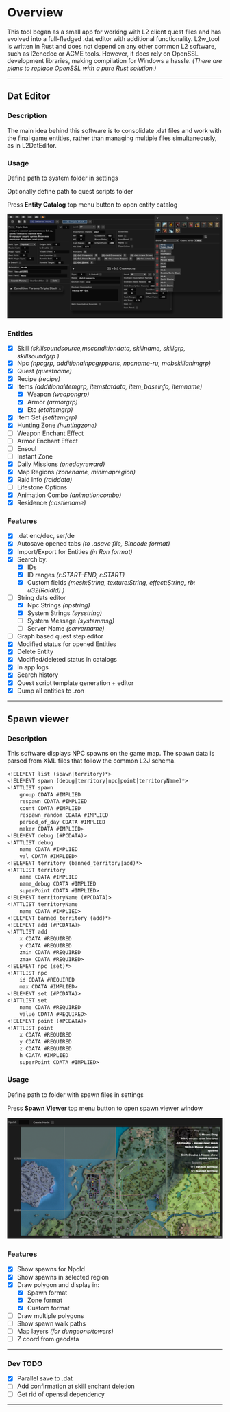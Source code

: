 # Overview
This tool began as a small app for working with L2 client quest files and has evolved into a full-fledged .dat editor with additional functionality.
L2w_tool is written in Rust and does not depend on any other common L2 software, such as l2encdec or ACME tools.
However, it does rely on OpenSSL development libraries, making compilation for Windows a hassle. _(There are plans to replace OpenSSL with a pure Rust solution.)_
___
## Dat Editor
### Description
The main idea behind this software is to consolidate .dat files and work with the final game entities, rather than managing multiple files simultaneously, as in L2DatEditor.
### Usage
Define path to system folder in settings

Optionally define path to quest scripts folder

Press __Entity Catalog__ top menu button to open entity catalog

![img.png](files/readme_edt.png)
### Entities
- [x] Skill _(skillsoundsource,msconditiondata, skillname, skillgrp, skillsoundgrp )_
- [x] Npc _(npcgrp, additionalnpcgrpparts, npcname-ru, mobskillanimgrp)_
- [x] Quest _(questname)_
- [x] Recipe _(recipe)_
- [x] Items _(additionalitemgrp, itemstatdata, item_baseinfo, itemname)_
    - [x] Weapon _(weapongrp)_
    - [x] Armor _(armorgrp)_
    - [x] Etc _(etcitemgrp)_
- [x] Item Set _(setitemgrp)_
- [x] Hunting Zone _(huntingzone)_
- [ ] Weapon Enchant Effect
- [ ] Armor Enchant Effect
- [ ] Ensoul
- [ ] Instant Zone
- [x] Daily Missions _(onedayreward)_
- [x] Map Regions _(zonename, minimapregion)_
- [x] Raid Info _(raiddata)_
- [ ] Lifestone Options
- [x] Animation Combo _(animationcombo)_
- [x] Residence _(castlename)_
### Features
- [x] .dat enc/dec, ser/de
- [x] Autosave opened tabs _(to .asave file, Bincode format)_
- [x] Import/Export for Entities _(in Ron format)_
- [x] Search by:
    - [x] IDs
    - [x] ID ranges _(r:START-END, r:START)_
    - [x] Custom fields _(mesh:String, texture:String, effect:String, rb: u32(RaidId) )_
- [ ] String dats editor
  - [x] Npc Strings _(npstring)_
  - [x] System Strings _(sysstring)_
  - [ ] System Message _(systemmsg)_
  - [ ] Server Name _(servername)_
- [ ] Graph based quest step editor
- [x] Modified status for opened Entities
- [x] Delete Entity
- [x] Modified/deleted status in catalogs
- [x] In app logs 
- [x] Search history
- [x] Quest script template generation + editor
- [x] Dump all entities to .ron
___
## Spawn viewer
### Description
This software displays NPC spawns on the game map. The spawn data is parsed from XML files that follow the common L2J schema.
```
<!ELEMENT list (spawn|territory)*>
<!ELEMENT spawn (debug|territory|npc|point|territoryName)*>
<!ATTLIST spawn
	group CDATA #IMPLIED
	respawn CDATA #IMPLIED
	count CDATA #IMPLIED
	respawn_random CDATA #IMPLIED
	period_of_day CDATA #IMPLIED
	maker CDATA #IMPLIED>
<!ELEMENT debug (#PCDATA)>
<!ATTLIST debug
	name CDATA #IMPLIED
	val CDATA #IMPLIED>
<!ELEMENT territory (banned_territory|add)*>
<!ATTLIST territory
	name CDATA #IMPLIED
	name_debug CDATA #IMPLIED
	superPoint CDATA #IMPLIED>
<!ELEMENT territoryName (#PCDATA)>
<!ATTLIST territoryName
	name CDATA #IMPLIED>
<!ELEMENT banned_territory (add)*>
<!ELEMENT add (#PCDATA)>
<!ATTLIST add
	x CDATA #REQUIRED
	y CDATA #REQUIRED
	zmin CDATA #REQUIRED
	zmax CDATA #REQUIRED>
<!ELEMENT npc (set)*>
<!ATTLIST npc
	id CDATA #REQUIRED
	max CDATA #IMPLIED>
<!ELEMENT set (#PCDATA)>
<!ATTLIST set
	name CDATA #REQUIRED
	value CDATA #REQUIRED>
<!ELEMENT point (#PCDATA)>
<!ATTLIST point
	x CDATA #REQUIRED
	y CDATA #REQUIRED
	z CDATA #REQUIRED
	h CDATA #IMPLIED
	superPoint CDATA #IMPLIED>
 ```
### Usage
Define path to folder with spawn files in settings

Press __Spawn Viewer__ top menu button to open spawn viewer window

![img.png](files/readme_spw.png)
### Features
- [x] Show spawns for NpcId
- [x] Show spawns in selected region
- [x] Draw polygon and display in:
  - [x] Spawn format
  - [x] Zone format
  - [x] Custom format
- [ ] Draw multiple polygons
- [ ] Show spawn walk paths
- [ ] Map layers _(for dungeons/towers)_
- [ ] Z coord from geodata
___
### Dev TODO
- [x] Parallel save to .dat
- [ ] Add confirmation at skill enchant deletion
- [ ] Get rid of openssl dependency
---
